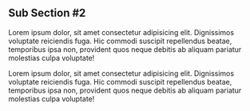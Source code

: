 ## Sub Section #2

Lorem ipsum dolor, sit amet consectetur adipisicing elit. Dignissimos voluptate reiciendis fuga. Hic commodi suscipit repellendus beatae, temporibus ipsa non, provident quos neque debitis ab aliquam pariatur molestias culpa voluptate!

Lorem ipsum dolor, sit amet consectetur adipisicing elit. Dignissimos voluptate reiciendis fuga. Hic commodi suscipit repellendus beatae, temporibus ipsa non, provident quos neque debitis ab aliquam pariatur molestias culpa voluptate!
